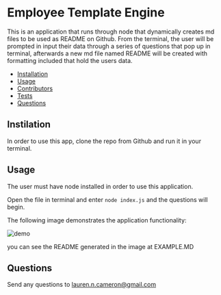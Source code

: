 
  # Employee Template Engine

This is an application that runs through node that dynamically creates md files to be used as README on Github. From the terminal, the user will be prompted in input their data through a series of questions that pop up in terminal, afterwards a new md file named README will be created with formatting included that hold the users data. 

  * [Installation](#Instilation)
  * [Usage](#Usage)
  * [Contributors](#Contributors)
  * [Tests](#Tests)
  * [Questions](#Questions)
  

  ## Instilation

In order to use this app, clone the repo from Github and run it in your terminal. 

  ## Usage

The user must have node installed in order to use this application.

Open the file in terminal and enter `node index.js` and the questions will begin. 

The following image demonstrates the application functionality:

![ demo](./Assets/generatordemonstration.gif)

you can see the README generated in the image at EXAMPLE.MD
  ## Questions

  Send any questions to lauren.n.cameron@gmail.com

